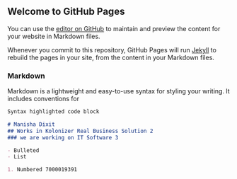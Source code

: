 ## Welcome to GitHub Pages

You can use the [editor on GitHub](https://github.com/manishadixit1996/manishadixit1996.github.io/edit/main/index.md) to maintain and preview the content for your website in Markdown files.

Whenever you commit to this repository, GitHub Pages will run [Jekyll](https://jekyllrb.com/) to rebuild the pages in your site, from the content in your Markdown files.

### Markdown

Markdown is a lightweight and easy-to-use syntax for styling your writing. It includes conventions for

```markdown
Syntax highlighted code block

# Manisha Dixit 
## Works in Kolonizer Real Business Solution 2
### we are working on IT Software 3

- Bulleted
- List

1. Numbered 7000019391
